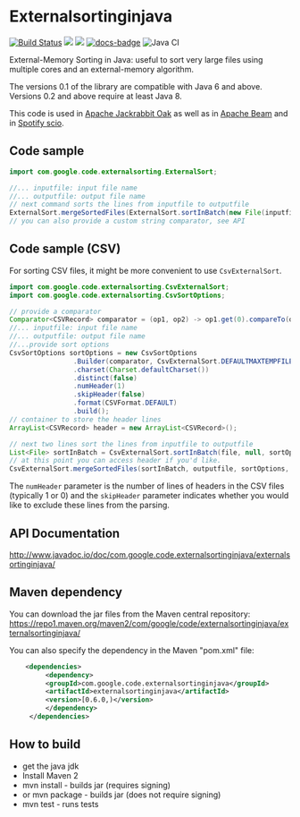 Externalsortinginjava
==========================================================
[![Build Status](https://travis-ci.org/lemire/externalsortinginjava.png)](https://travis-ci.org/lemire/externalsortinginjava)
[![][maven img]][maven]
[![][license img]][license]
[![docs-badge][]][docs]
![Java CI](https://github.com/lemire/externalsortinginjava/workflows/Java%20CI/badge.svg)

External-Memory Sorting in Java: useful to sort very large files using multiple cores and an external-memory algorithm.


The versions 0.1 of the library are compatible with Java 6 and above. Versions 0.2 and above
require at least Java 8.

This code is used in [Apache Jackrabbit Oak](https://github.com/apache/jackrabbit-oak) as well as in [Apache Beam](https://github.com/apache/beam) and in [Spotify scio](https://github.com/spotify/scio).

Code sample
------------

```java
import com.google.code.externalsorting.ExternalSort;

//... inputfile: input file name
//... outputfile: output file name
// next command sorts the lines from inputfile to outputfile
ExternalSort.mergeSortedFiles(ExternalSort.sortInBatch(new File(inputfile)), new File(outputfile));
// you can also provide a custom string comparator, see API
```


Code sample (CSV)
------------

For sorting CSV files, it  might be more convenient to use `CsvExternalSort`.

```java
import com.google.code.externalsorting.CsvExternalSort;
import com.google.code.externalsorting.CsvSortOptions;

// provide a comparator
Comparator<CSVRecord> comparator = (op1, op2) -> op1.get(0).compareTo(op2.get(0));
//... inputfile: input file name
//... outputfile: output file name
//...provide sort options
CsvSortOptions sortOptions = new CsvSortOptions
				.Builder(comparator, CsvExternalSort.DEFAULTMAXTEMPFILES, CsvExternalSort.estimateAvailableMemory())
				.charset(Charset.defaultCharset())
				.distinct(false)
				.numHeader(1)
				.skipHeader(false)
				.format(CSVFormat.DEFAULT)
				.build();
// container to store the header lines
ArrayList<CSVRecord> header = new ArrayList<CSVRecord>();

// next two lines sort the lines from inputfile to outputfile
List<File> sortInBatch = CsvExternalSort.sortInBatch(file, null, sortOptions, header);
// at this point you can access header if you'd like.
CsvExternalSort.mergeSortedFiles(sortInBatch, outputfile, sortOptions, true, header);

```

The `numHeader` parameter is the number of lines of headers in the CSV files (typically 1 or 0) and the `skipHeader` parameter indicates whether you would like to exclude these lines from the parsing.

API Documentation
-----------------

http://www.javadoc.io/doc/com.google.code.externalsortinginjava/externalsortinginjava/




Maven dependency
-----------------


You can download the jar files from the Maven central repository:
https://repo1.maven.org/maven2/com/google/code/externalsortinginjava/externalsortinginjava/

You can also specify the dependency in the Maven "pom.xml" file:

```xml
    <dependencies>
         <dependency>
	     <groupId>com.google.code.externalsortinginjava</groupId>
	     <artifactId>externalsortinginjava</artifactId>
	     <version>[0.6.0,)</version>
         </dependency>
     </dependencies>
```

How to build
-----------------

- get the java jdk
- Install Maven 2
- mvn install - builds jar (requires signing)
- or mvn package - builds jar (does not require signing)
- mvn test - runs tests



[maven img]:https://maven-badges.herokuapp.com/maven-central/com.googlecode.javaewah/JavaEWAH/badge.svg
[maven]:http://search.maven.org/#search%7Cga%7C1%7Cexternalsortinginjava

[license]:LICENSE.txt
[license img]:https://img.shields.io/badge/License-Apache%202-blue.svg


[docs-badge]:https://img.shields.io/badge/API-docs-blue.svg?style=flat-square
[docs]:http://www.javadoc.io/doc/com.google.code.externalsortinginjava/externalsortinginjava/
